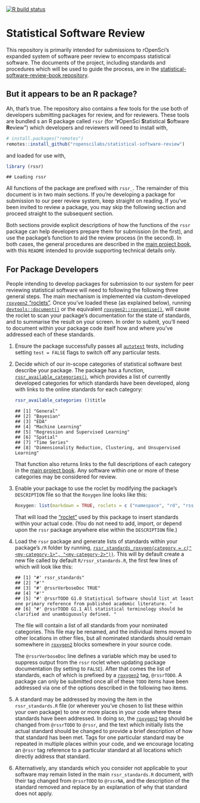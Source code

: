 <!-- badges: start -->

[![R build
status](https://github.com/ropenscilabs/statistical-software-review/workflows/R-CMD-check/badge.svg)](https://github.com/ropenscilabs/statistical-software-review/actions)
<!-- badges: end -->

<!-- README.md is generated from README.Rmd. Please edit that file -->

# Statistical Software Review

This repository is primarily intended for submissions to rOpenSci’s
expanded system of software peer review to encompass statistical
software. The documents of the project, including standards and
procedures which will be used to guide the process, are in the
[statistical-software-review-book
repository](https://github.com/ropenscilabs/statistical-software-review-book).

## But it appears to be an R package?

Ah, that’s true. The repository also contains a few tools for the use
both of developers submitting packages for review, and for reviewers.
These tools are bundled s an R package called `rssr` (for “**r**OpenSci
**S**tatistical **S**oftware **R**eview”) which developers and reviewers
will need to install with,

``` r
# install.packages("remotes")
remotes::install_github("ropenscilabs/statistical-software-review")
```

and loaded for use with,

``` r
library (rssr)
```

    ## Loading rssr

All functions of the package are prefixed with `rssr_`. The remainder of
this document is in two main sections. If you’re developing a package
for submission to our peer review system, keep straight on reading. If
you’ve been invited to review a package, you may skip the following
section and proceed straight to the subsequent section.

Both sections provide explicit descriptions of how the functions of the
`rssr` package can help developers prepare them for submission (in the
first), and use the package’s function to aid the review process (in the
second). In both cases, the general procedures are described in the
[main project
book](https://ropenscilabs.github.io/statistical-software-review-book/index.html),
with this `README` intended to provide supporting technical details
only.

## For Package Developers

People intending to develop packages for submission to our system for
peer reviewing statistical software will need to following the following
three general steps. The main mechanism is implemented via
custom-developed [`roxygen2` “roclets”](https://roxygen2.r-lib.org).
Once you’ve loaded these (as explained below), running
[`devtools::document()`](https://devtools.r-lib.org/reference/document.html)
or the equivalent
[`roxygen2::roxygenise()`](https://roxygen2.r-lib.org/reference/roxygenize.html),
will cause the roclet to scan your package’s documentation for the state
of standards, and to summarise the result on your screen. In order to
submit, you’ll need to document within your package code itself how and
where you’ve addressed each of these standards.

1.  Ensure the package successfully passes all
    [`autotest`](https://github.com/ropenscilabs/autotest) tests,
    including setting `test = FALSE` flags to switch off any particular
    tests.

2.  Decide which of our in-scope categories of statistical software best
    describe your package. The package has a function,
    [`rssr_available_categories()`](https://ropenscilabs.github.io/statistical-software-review/reference/rssr_available_categories.html),
    which provides a list of currently developed categories for which
    standards have been developed, along with links to the online
    standards for each category:

    ``` r
    rssr_available_categories ()$title
    ```

        ## [1] "General"                                                        
        ## [2] "Bayesian"                                                       
        ## [3] "EDA"                                                            
        ## [4] "Machine Learning"                                               
        ## [5] "Regression and Supervised Learning"                             
        ## [6] "Spatial"                                                        
        ## [7] "Time Series"                                                    
        ## [8] "Dimensionality Reduction, Clustering, and Unsupervised Learning"

    That function also returns links to the full descriptions of each
    category in the [main project
    book](https://ropenscilabs.github.io/statistical-software-review-book/index.html).
    Any software within one or more of these categories may be
    considered for review.

3.  Enable your package to use the roclet by modifying the package’s
    `DESCRIPTION` file so that the `Roxygen` line looks like this:

    ``` r
    Roxygen: list(markdown = TRUE, roclets = c ("namespace", "rd", "rssr::rssr_roclet"))
    ```

    That will load the [“roclet”](https://roxygen2.r-lib.org) used by
    this package to insert standards within your actual code. (You do
    not need to add, import, or depend upon the `rssr` package anywhere
    else within the `DESCRIPTION` file.)

4.  Load the `rssr` package and generate lists of standards within your
    package’s `/R` folder by running,
    [`rssr_standards_roxygen(category = c("<my-category-1>", "<my-category-2>"))`](https://ropenscilabs.github.io/statistical-software-review/reference/rssr_standards_roxygen.html).
    This will by default create a new file called by default
    `R/rssr_standards.R`, the first few lines of which will look like
    this:

        ## [1] "#' rssr_standards"                                                                                                     
        ## [2] "#'"                                                                                                                    
        ## [3] "#' @rssrVerboseDoc TRUE"                                                                                               
        ## [4] "#'"                                                                                                                    
        ## [5] "#' @rssrTODO G1.0 Statistical Software should list at least one primary reference from published academic literature. "
        ## [6] "#' @rssrTODO G1.1 All statistical terminology should be clarified and unambiguously defined. "

    The file will contain a list of all standards from your nominated
    categories. This file may be renamed, and the individual items moved
    to other locations in other files, but all nominated standards
    should remain somewhere in [`roxygen2`](https://roxygen2.r-lib.org)
    blocks somewhere in your source code.

    The `@rssrVerboseDoc` line defines a variable which may be used to
    suppress output from the `rssr` roclet when updating package
    documentation (by setting to `FALSE`). After that comes the list of
    standards, each of which is prefixed by a
    [`roxygen2`](https://roxygen2.r-lib.org) tag, `@rssrTODO`. A package
    can only be submitted once all of these `TODO` items have been
    addressed via one of the options described in the following two
    items.

5.  A standard may be addressed by moving the item in the
    `rssr_standards.R` file (or wherever you’ve chosen to list these
    within your own package) to one or more places in your code where
    these standards have been addressed. In doing so, the
    [`roxygen2`](https://roxygen2.r-lib.org) tag should be changed from
    `@rssrTODO` to `@rssr`, and the text which initially lists the
    actual standard should be changed to provide a brief description of
    how that standard has been met. Tags for one particular standard may
    be repeated in multiple places within your code, and we encourage
    locating an `@rssr` tag reference to a particular standard at all
    locations which directly address that standard.

6.  Alternatively, any standards which you consider not applicable to
    your software may remain listed in the main `rssr_standards.R`
    document, with their tag changed from `@rssrTODO` to `@rssrNA`, and
    the description of the standard removed and replace by an
    explanation of why that standard does not apply.

